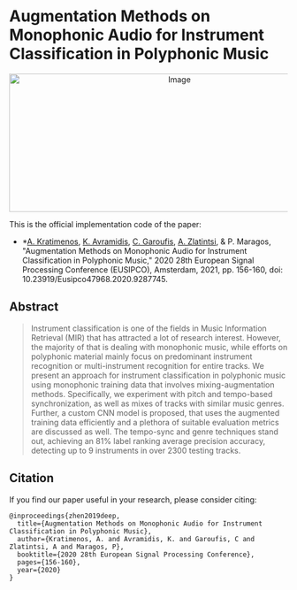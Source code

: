 # Augmentation Methods on Monophonic Audio for Instrument Classification in Polyphonic Music

<p align="center">
    <img src="pipe.jpg" alt="Image" width="600" height="250" />
</p>

This is the official implementation code of the paper:

* *[A. Kratimenos](https://github.com/agelosk), [K. Avramidis](https://github.com/klean2050), [C. Garoufis](https://github.com/cgaroufis), [A. Zlatintsi](https://github.com/daedmoon), & P. Maragos, "Augmentation Methods on Monophonic Audio for Instrument Classification in Polyphonic Music," 2020 28th European Signal Processing Conference (EUSIPCO), Amsterdam, 2021, pp. 156-160, doi: 10.23919/Eusipco47968.2020.9287745.

## Abstract
> Instrument classification is one of the fields in Music Information Retrieval (MIR) that has attracted a lot of research interest. However, the majority of that is dealing with monophonic music, while efforts on polyphonic material mainly focus on predominant instrument recognition or multi-instrument recognition for entire tracks. We present an approach for instrument classification in polyphonic music using monophonic training data that involves mixing-augmentation methods. Specifically, we experiment with pitch and tempo-based synchronization, as well as mixes of tracks with similar music genres. Further, a custom CNN model is proposed, that uses the augmented training data efficiently and a plethora of suitable evaluation metrics are discussed as well. The tempo-sync and genre techniques stand out, achieving an 81% label ranking average precision accuracy, detecting up to 9 instruments in over 2300 testing tracks.

## Citation
If you find our paper useful in your research, please consider citing:
```
@inproceedings{zhen2019deep,
  title={Augmentation Methods on Monophonic Audio for Instrument Classification in Polyphonic Music},
  author={Kratimenos, A. and Avramidis, K. and Garoufis, C and Zlatintsi, A and Maragos, P},
  booktitle={2020 28th European Signal Processing Conference},
  pages={156-160},
  year={2020}
}
```
